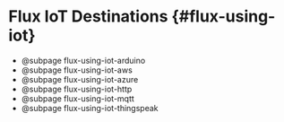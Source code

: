 # Flux IoT Destinations {#flux-using-iot}

* @subpage flux-using-iot-arduino
* @subpage flux-using-iot-aws
* @subpage flux-using-iot-azure
* @subpage flux-using-iot-http
* @subpage flux-using-iot-mqtt
* @subpage flux-using-iot-thingspeak
